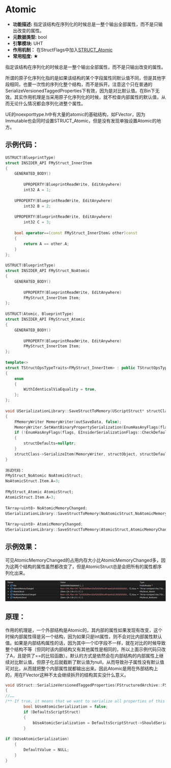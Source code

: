 # Atomic

- **功能描述:** 指定该结构在序列化的时候总是一整个输出全部属性，而不是只输出改变的属性。
- **元数据类型:** bool
- **引擎模块:** UHT
- **作用机制：** 在StructFlags中加入[STRUCT_Atomic](../../../../Flags/EStructFlags/STRUCT_Atomic.md)
- **常用程度:** ★

指定该结构在序列化的时候总是一整个输出全部属性，而不是只输出改变的属性。

所谓的原子化序列化指的是如果该结构的某个字段属性同默认值不同，但是其他字段相同，也要一次性的序列化整个结构，而不是拆开。注意这个只在普通的SerializeVersionedTaggedProperties下有效，因为是对比默认值。在Bin下无效。其实作用机理是当采用原子化序列化的时候，就不检查内部属性的默认值，从而无论什么情况都会序列化进整个属性。

UE的noexporttype.h中有大量的atomic的基础结构，如FVector，因为Immutable也会同时设置STRUCT_Atomic，但是没有发现单独设置Atomic的地方。

## 示例代码：

```cpp
USTRUCT(BlueprintType)
struct INSIDER_API FMyStruct_InnerItem
{
	GENERATED_BODY()

		UPROPERTY(BlueprintReadWrite, EditAnywhere)
		int32 A = 1;

	UPROPERTY(BlueprintReadWrite, EditAnywhere)
		int32 B = 2;

	UPROPERTY(BlueprintReadWrite, EditAnywhere)
		int32 C = 3;

	bool operator==(const FMyStruct_InnerItem& other)const
	{
		return A == other.A;
	}
};

USTRUCT(BlueprintType)
struct INSIDER_API FMyStruct_NoAtomic
{
	GENERATED_BODY()

		UPROPERTY(BlueprintReadWrite, EditAnywhere)
		FMyStruct_InnerItem Item;
};

USTRUCT(Atomic, BlueprintType)
struct INSIDER_API FMyStruct_Atomic
{
	GENERATED_BODY()

		UPROPERTY(BlueprintReadWrite, EditAnywhere)
		FMyStruct_InnerItem Item;
};

template<>
struct TStructOpsTypeTraits<FMyStruct_InnerItem> : public TStructOpsTypeTraitsBase2<FMyStruct_InnerItem>
{
	enum
	{
		WithIdenticalViaEquality = true,
	};
};

void USerializationLibrary::SaveStructToMemory(UScriptStruct* structClass, void* structObject, const void* structDefaults, TArray<uint8>& outSaveData, EInsiderSerializationFlags flags/*=EInsiderSerializationFlags::None*/)
{
	FMemoryWriter MemoryWriter(outSaveData, false);
	MemoryWriter.SetWantBinaryPropertySerialization(EnumHasAnyFlags(flags, EInsiderSerializationFlags::UseBinary));
	if (!EnumHasAnyFlags(flags, EInsiderSerializationFlags::CheckDefaults))
	{
		structDefaults=nullptr;
	}
	structClass->SerializeItem(MemoryWriter, structObject, structDefaults);
}

测试代码：
FMyStruct_NoAtomic NoAtomicStruct;
NoAtomicStruct.Item.A=3;

FMyStruct_Atomic AtomicStruct;
AtomicStruct.Item.A=3;

TArray<uint8> NoAtomicMemoryChanged;
USerializationLibrary::SaveStructToMemory(NoAtomicStruct,NoAtomicMemoryChanged,EInsiderSerializationFlags::CheckDefaults);

TArray<uint8> AtomicMemoryChanged;
USerializationLibrary::SaveStructToMemory(AtomicStruct,AtomicMemoryChanged,EInsiderSerializationFlags::CheckDefaults);
```

## 示例效果：

可见AtomicMemoryChanged的占用内存大小比AtomicMemoryChanged多，因为这两个结构的属性虽然都改变了，但是AtomicStruct总是会把所有的属性都序列化出来。

![Untitled](Untitled.png)

## 原理：

作用的机理是，一个外部结构是Atomic的，其内部的属性如果发现有改变，这个时候内部属性得是另一个结构，因为如果只是Int属性，则不会对比内部属性默认值。如果是内部结构属性的话，因为其中一个ID字段不一样，就在对比的时候导致整个结构不等（但同时该内部结构又有其他属性是相同的，所以上面示例代码只改了A，且提供了==的比较函数）。默认的方式是依然会在内部结构的内部属性上继续对比默认值，但原子化后就截断了默认值为null，从而导致孙子属性没有默认值可对比，从而就把整个内部属性就都输出出来。因此Atomic是用在外部结构上的，用在FVector这种不太会继续拆开的结构其实没什么意义。

```cpp
void UStruct::SerializeVersionedTaggedProperties(FStructuredArchive::FSlot Slot, uint8* Data, UStruct* DefaultsStruct, uint8* Defaults, const UObject* BreakRecursionIfFullyLoad) const
{
//……
/** If true, it means that we want to serialize all properties of this struct if any properties differ from defaults */
		bool bUseAtomicSerialization = false;
		if (DefaultsScriptStruct)
		{
			bUseAtomicSerialization = DefaultsScriptStruct->ShouldSerializeAtomically(UnderlyingArchive);
		}

if (bUseAtomicSerialization)
	{
		DefaultValue = NULL;
	}
}
```